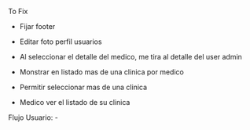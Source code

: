 To Fix

- Fijar footer
- Editar foto perfil usuarios

- Al seleccionar el detalle del medico, me tira al detalle del user admin
- Monstrar en listado mas de una clinica por medico 
- Permitir seleccionar mas de una clinica
- Medico ver el listado de su clinica




Flujo Usuario:
    -  